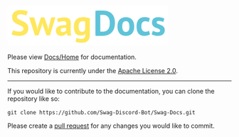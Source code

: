 ![](Assets/DocsLogo.png)

Please view [Docs/Home](Docs/Home.md) for documentation. 

This repository is currently under the [Apache License 2.0](LICENSE).

---

If you would like to contribute to the documentation, you can clone the repository like so:
```
git clone https://github.com/Swag-Discord-Bot/Swag-Docs.git
```
Please create a [pull request](https://github.com/Swag-Discord-Bot/Swag-Docs/pulls) for any changes you would like to commit.
